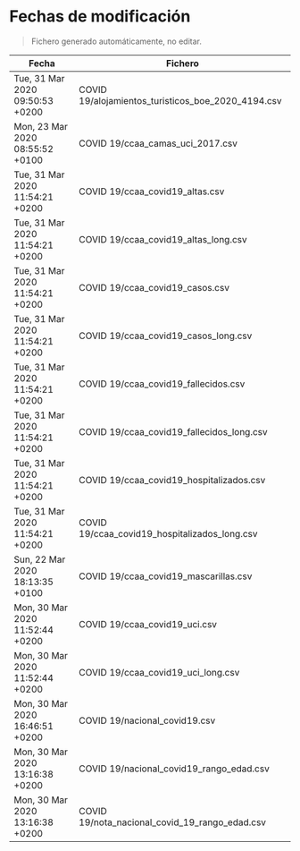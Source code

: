 # Fechas de modificación

> Fichero generado automáticamente, no editar.

| Fecha                           | Fichero                  |
|---------------------------------|--------------------------|
| Tue, 31 Mar 2020 09:50:53 +0200  | COVID 19/alojamientos_turisticos_boe_2020_4194.csv |
| Mon, 23 Mar 2020 08:55:52 +0100  | COVID 19/ccaa_camas_uci_2017.csv |
| Tue, 31 Mar 2020 11:54:21 +0200  | COVID 19/ccaa_covid19_altas.csv |
| Tue, 31 Mar 2020 11:54:21 +0200  | COVID 19/ccaa_covid19_altas_long.csv |
| Tue, 31 Mar 2020 11:54:21 +0200  | COVID 19/ccaa_covid19_casos.csv |
| Tue, 31 Mar 2020 11:54:21 +0200  | COVID 19/ccaa_covid19_casos_long.csv |
| Tue, 31 Mar 2020 11:54:21 +0200  | COVID 19/ccaa_covid19_fallecidos.csv |
| Tue, 31 Mar 2020 11:54:21 +0200  | COVID 19/ccaa_covid19_fallecidos_long.csv |
| Tue, 31 Mar 2020 11:54:21 +0200  | COVID 19/ccaa_covid19_hospitalizados.csv |
| Tue, 31 Mar 2020 11:54:21 +0200  | COVID 19/ccaa_covid19_hospitalizados_long.csv |
| Sun, 22 Mar 2020 18:13:35 +0100  | COVID 19/ccaa_covid19_mascarillas.csv |
| Mon, 30 Mar 2020 11:52:44 +0200  | COVID 19/ccaa_covid19_uci.csv |
| Mon, 30 Mar 2020 11:52:44 +0200  | COVID 19/ccaa_covid19_uci_long.csv |
| Mon, 30 Mar 2020 16:46:51 +0200  | COVID 19/nacional_covid19.csv |
| Mon, 30 Mar 2020 13:16:38 +0200  | COVID 19/nacional_covid19_rango_edad.csv |
| Mon, 30 Mar 2020 13:16:38 +0200  | COVID 19/nota_nacional_covid_19_rango_edad.csv |
